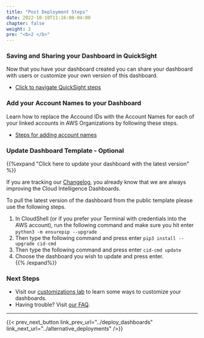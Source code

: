 ```yaml
---
title: "Post Deployment Steps"
date: 2022-10-10T11:16:08-04:00
chapter: false
weight: 2
pre: "<b>2 </b>"
---
```


### Saving and Sharing your Dashboard in QuickSight
Now that you have your dashboard created you can share your dashboard with users or customize your own version of this dashboard.
	
- [Click to navigate QuickSight steps](https://wellarchitectedlabs.com/cost/200_labs/200_cloud_intelligence/quicksight/quicksight)
	
### Add your Account Names to your Dashboard
Learn how to replace the Accound IDs with the Account Names for each of your linked accounts in AWS Organizations by following these steps. 

- [Steps for adding account names](https://wellarchitectedlabs.com/cost/200_labs/200_cloud_intelligence/cost-usage-report-dashboards/dashboards/code/0_view0/)

### Update Dashboard Template - Optional

{{%expand "Click here to update your dashboard with the latest version" %}}

If you are tracking our [Changelog](https://github.com/aws-samples/aws-cudos-framework-deployment/blob/main/changes/CHANGELOG-kpi.md), you already know that we are always improving the Cloud Intelligence Dashboards.

To pull the latest version of the dashboard from the public template please use the following steps.

1. In CloudShell (or if you prefer your Terminal with credentials into the AWS account), run the following command and make sure you hit enter ```python3 -m ensurepip --upgrade```
2. Then type the following command and press enter ```pip3 install --upgrade cid-cmd``` 
3. Then type the following command and press enter ```cid-cmd update``` 
4. Choose the dashboard you wish to update and press enter.  
{{% /expand%}}

### Next Steps ###
- Visit our [customizations lab](https://wellarchitectedlabs.com/cost/200_labs/200_cloud_intelligence/customizations/) to learn some ways to customize your dashboards. 
- Having trouble? Visit [our FAQ](https://wellarchitectedlabs.com/cost/200_labs/200_cloud_intelligence/faq/). 

---

{{< prev_next_button link_prev_url="../deploy_dashboards" link_next_url="../alternative_deployments" />}}


